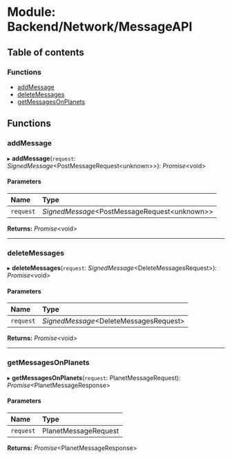 # Module: Backend/Network/MessageAPI

## Table of contents

### Functions

- [addMessage](backend_network_messageapi.md#addmessage)
- [deleteMessages](backend_network_messageapi.md#deletemessages)
- [getMessagesOnPlanets](backend_network_messageapi.md#getmessagesonplanets)

## Functions

### addMessage

▸ **addMessage**(`request`: _SignedMessage_<PostMessageRequest<unknown\>\>): _Promise_<void\>

#### Parameters

| Name      | Type                                           |
| :-------- | :--------------------------------------------- |
| `request` | _SignedMessage_<PostMessageRequest<unknown\>\> |

**Returns:** _Promise_<void\>

---

### deleteMessages

▸ **deleteMessages**(`request`: _SignedMessage_<DeleteMessagesRequest\>): _Promise_<void\>

#### Parameters

| Name      | Type                                    |
| :-------- | :-------------------------------------- |
| `request` | _SignedMessage_<DeleteMessagesRequest\> |

**Returns:** _Promise_<void\>

---

### getMessagesOnPlanets

▸ **getMessagesOnPlanets**(`request`: PlanetMessageRequest): _Promise_<PlanetMessageResponse\>

#### Parameters

| Name      | Type                 |
| :-------- | :------------------- |
| `request` | PlanetMessageRequest |

**Returns:** _Promise_<PlanetMessageResponse\>
